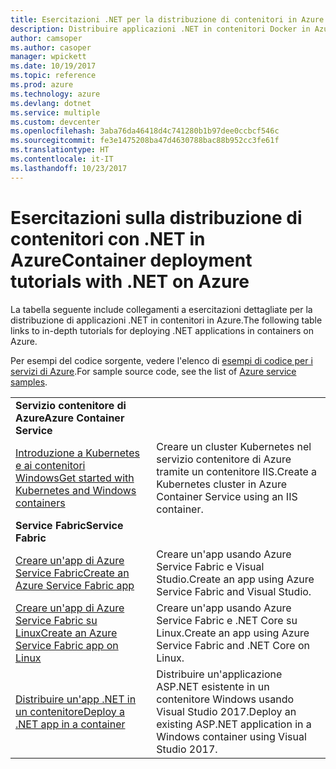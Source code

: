 ```yaml
---
title: Esercitazioni .NET per la distribuzione di contenitori in Azure
description: Distribuire applicazioni .NET in contenitori Docker in Azure e ridimensionarle con DC/OS, Mesos o Kubernetes.
author: camsoper
ms.author: casoper
manager: wpickett
ms.date: 10/19/2017
ms.topic: reference
ms.prod: azure
ms.technology: azure
ms.devlang: dotnet
ms.service: multiple
ms.custom: devcenter
ms.openlocfilehash: 3aba76da46418d4c741280b1b97dee0ccbcf546c
ms.sourcegitcommit: fe3e1475208ba47d4630788bac88b952cc3fe61f
ms.translationtype: HT
ms.contentlocale: it-IT
ms.lasthandoff: 10/23/2017
---
```

# <a name="container-deployment-tutorials-with-net-on-azure"></a><span data-ttu-id="42c39-103">Esercitazioni sulla distribuzione di contenitori con .NET in Azure</span><span class="sxs-lookup"><span data-stu-id="42c39-103">Container deployment tutorials with .NET on Azure</span></span>

<span data-ttu-id="42c39-104">La tabella seguente include collegamenti a esercitazioni dettagliate per la distribuzione di applicazioni .NET in contenitori in Azure.</span><span class="sxs-lookup"><span data-stu-id="42c39-104">The following table links to in-depth tutorials for deploying .NET applications in containers on Azure.</span></span>

<span data-ttu-id="42c39-105">Per esempi del codice sorgente, vedere l'elenco di [esempi di codice per i servizi di Azure](https://azure.microsoft.com/resources/samples/?platform=dotnet).</span><span class="sxs-lookup"><span data-stu-id="42c39-105">For sample source code, see the list of [Azure service samples](https://azure.microsoft.com/resources/samples/?platform=dotnet).</span></span>

| | |
|---|---|
| <span data-ttu-id="42c39-106">**Servizio contenitore di Azure**</span><span class="sxs-lookup"><span data-stu-id="42c39-106">**Azure Container Service**</span></span> ||
| <span data-ttu-id="42c39-107">[Introduzione a Kubernetes e ai contenitori Windows][1]</span><span class="sxs-lookup"><span data-stu-id="42c39-107">[Get started with Kubernetes and Windows containers][1]</span></span> | <span data-ttu-id="42c39-108">Creare un cluster Kubernetes nel servizio contenitore di Azure tramite un contenitore IIS.</span><span class="sxs-lookup"><span data-stu-id="42c39-108">Create a Kubernetes cluster in Azure Container Service using an IIS container.</span></span>
|<span data-ttu-id="42c39-109">**Service Fabric**</span><span class="sxs-lookup"><span data-stu-id="42c39-109">**Service Fabric**</span></span>| |
| <span data-ttu-id="42c39-110">[Creare un'app di Azure Service Fabric][2]</span><span class="sxs-lookup"><span data-stu-id="42c39-110">[Create an Azure Service Fabric app][2]</span></span> | <span data-ttu-id="42c39-111">Creare un'app usando Azure Service Fabric e Visual Studio.</span><span class="sxs-lookup"><span data-stu-id="42c39-111">Create an app using Azure Service Fabric and Visual Studio.</span></span> | 
| <span data-ttu-id="42c39-112">[Creare un'app di Azure Service Fabric su Linux][3]</span><span class="sxs-lookup"><span data-stu-id="42c39-112">[Create an Azure Service Fabric app on Linux][3]</span></span> | <span data-ttu-id="42c39-113">Creare un'app usando Azure Service Fabric e .NET Core su Linux.</span><span class="sxs-lookup"><span data-stu-id="42c39-113">Create an  app using Azure Service Fabric and .NET Core on Linux.</span></span> | 
| <span data-ttu-id="42c39-114">[Distribuire un'app .NET in un contenitore][4]</span><span class="sxs-lookup"><span data-stu-id="42c39-114">[Deploy a .NET app in a container][4]</span></span> | <span data-ttu-id="42c39-115">Distribuire un'applicazione ASP.NET esistente in un contenitore Windows usando Visual Studio 2017.</span><span class="sxs-lookup"><span data-stu-id="42c39-115">Deploy an existing ASP.NET application in a Windows container using Visual Studio 2017.</span></span>  |

[1]: /azure/container-service/container-service-kubernetes-windows-walkthrough
[2]: /azure/service-fabric/service-fabric-create-your-first-application-in-visual-studio
[3]: /azure/service-fabric/service-fabric-get-started-containers
[4]: /azure/service-fabric/service-fabric-host-app-in-a-container
